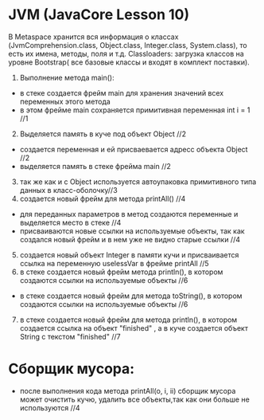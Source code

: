 # JVM (JavaCore Lesson 10)

В Metaspace  хранится вся информация о классах (JvmComprehension.class, Object.class, Integer.class, System.class), то есть их имена, методы, поля и т.д.
Classloaders: загрузка классов на уровне Bootstrap( все базовые классы и входят в комплект поставки).
1. Выполнение метода main():
- в стеке создается фрейм main для хранения значений всех переменных этого метода
- в этом фрейме main сохраняется примитивная переменная int i = 1 //1
2. Выделяется память в куче под объект Object //2
- создается переменная и ей присваевается адресс объекта Object //2
- выделяется память в стеке фрейма main //2
3. так же как и с Object используется автоупаковка примитивного типа данных в класс-оболочку//3
4. создается новый фрейм для метода printAll() //4
- для переданных параметров в метод создаются переменные и выделяется место в стеке //4
- присваиваются новые ссылки на используемые объекты, так как создался новый фрейм и в нем уже не видно старые ссылки //4
5. создается новый объект Integer в памяти кучи и присваивается ссылка на переменную uselessVar в фрейме printAll //5
6. в стеке создается новый фрейм метода println(), в котором создаются ссылки  на используемые объекты //6
- в стеке создается новый фрейм для метода toString(),  в котором создаются ссылки  на используемые объекты //6
7. в стеке создается новый  фрейм для метода println(), в котором создается ссылка на объект "finished" , а в куче создается объект String с текстом "finished" //7
# Сборщик мусора:
- после выполнения кода метода printAll(o, i, ii) сборщик мусора может очистить кучю, удалить все объекты,так как они больше не используются //4